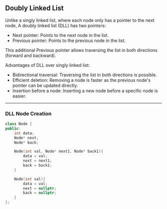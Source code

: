 ## Doubly Linked List

Unlike a singly linked list, where each node only has a pointer to the next node, A doubly linked list (DLL) has two pointers:

- Next pointer: Points to the next node in the list.
- Previous pointer: Points to the previous node in the list.

This additional Previous pointer allows traversing the list in both directions (forward and backward).

Advantages of DLL over singly linked list:

- Bidirectional traversal: Traversing the list in both directions is possible.
- Efficient deletion: Removing a node is faster as the previous node's pointer can be updated directly.
- Insertion before a node: Inserting a new node before a specific node is easier.

---

### DLL Node Creation

```cpp
class Node {
public:
    int data;
    Node* next;
    Node* back;

    Node(int val, Node* next1, Node* back1){
        data = val;
        next = next1;
        back = back1;
    }

    Node(int val){
        data = val;
        next = nullptr;
        back = nullptr;
    }
};
```
